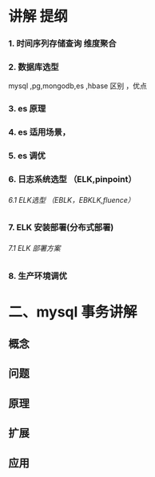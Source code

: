 # 讲解 提纲
### 1. 时间序列存储查询 维度聚合

### 2. 数据库选型

mysql ,pg,mongodb,es ,hbase 区别 ，优点

### 3. es 原理

### 4. es 适用场景，

### 5. es 调优

### 6. 日志系统选型 （ELK,pinpoint）
###### 6.1 ELK选型 （EBLK，EBKLK,fluence）

### 7. ELK 安装部署(分布式部署)
###### 7.1 ELK 部署方案

### 8. 生产环境调优



# 二、mysql 事务讲解
## 概念
## 问题
## 原理
## 扩展
## 应用




